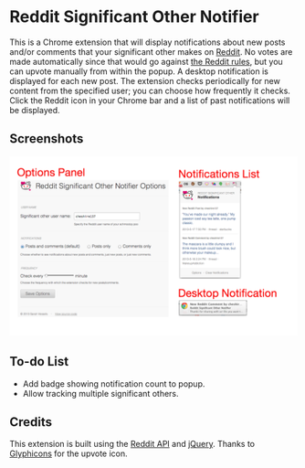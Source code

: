 # Reddit Significant Other Notifier

This is a Chrome extension that will display notifications about new posts
and/or comments that your significant other makes on [Reddit](http://www.reddit.com). No votes are made automatically since that would go against [the Reddit rules](http://www.reddit.com/rules), but you can upvote manually from within
the popup. A desktop notification is displayed for each new post. The extension
checks periodically for new content from the specified user; you can choose how
frequently it checks. Click the Reddit icon in your Chrome bar and a list of
past notifications will be displayed.

## Screenshots

![Screenshot of Reddit Significant Other Notifier](https://raw.githubusercontent.com/cheshire137/reddit-significant-other-notifier/master/screenshot.png)

## To-do List

* Add badge showing notification count to popup.
* Allow tracking multiple significant others.

## Credits

This extension is built using the [Reddit API](http://www.reddit.com/dev/api) and [jQuery](http://jquery.com/). Thanks to [Glyphicons](http://glyphicons.com/) for the upvote icon.
